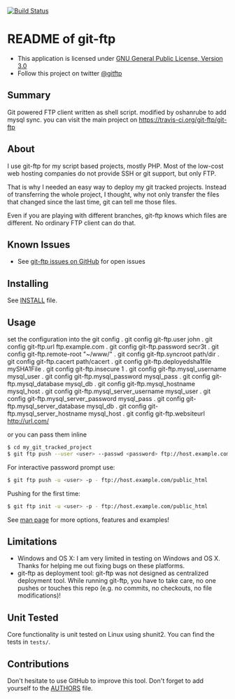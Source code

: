 [![Build Status](https://travis-ci.org/git-ftp/git-ftp.svg?branch=develop)](https://travis-ci.org/git-ftp/git-ftp)

README of git-ftp
=================

* This application is licensed under [GNU General Public License, Version 3.0]
* Follow this project on twitter [@gitftp](https://twitter.com/gitftp)

Summary
-------

Git powered FTP client written as shell script. modified by oshanrube to add mysql sync. you can visit the main project on https://travis-ci.org/git-ftp/git-ftp


About
-----

I use git-ftp for my script based projects, mostly PHP. Most of the low-cost
web hosting companies do not provide SSH or git support, but only FTP.

That is why I needed an easy way to deploy my git tracked projects. Instead of
transferring the whole project, I thought, why not only transfer the files
that changed since the last time, git can tell me those files.

Even if you are playing with different branches, git-ftp knows which files
are different. No ordinary FTP client can do that.


Known Issues
------------

* See [git-ftp issues on GitHub] for open issues


Installing
----------

See [INSTALL](INSTALL.md) file.


Usage
-----

set the configuration into the git config
	. git config git-ftp.user john
	. git config git-ftp.url ftp.example.com
	. git config git-ftp.password secr3t
	. git config git-ftp.remote-root "~/www/"
	. git config git-ftp.syncroot path/dir
	. git config git-ftp.cacert path/cacert
	. git config git-ftp.deployedsha1file mySHA1File
	. git config git-ftp.insecure 1
	. git config git-ftp.mysql_username mysql_user
	. git config git-ftp.mysql_password mysql_pass
	. git config git-ftp.mysql_database mysql_db
	. git config git-ftp.mysql_hostname mysql_host
	. git config git-ftp.mysql_server_username mysql_user
	. git config git-ftp.mysql_server_password mysql_pass
	. git config git-ftp.mysql_server_database mysql_db
	. git config git-ftp.mysql_server_hostname mysql_host
	. git config git-ftp.websiteurl http://url.com/

or you can pass them inline
``` sh
$ cd my_git_tracked_project
$ git ftp push --user <user> --passwd <password> ftp://host.example.com/public_html
```

For interactive password prompt use:

``` sh
$ git ftp push -u <user> -p - ftp://host.example.com/public_html
```

Pushing for the first time:

``` sh
$ git ftp init -u <user> -p - ftp://host.example.com/public_html
```

See [man page](man/git-ftp.1.md) for more options, features and examples!


Limitations
-----------

* Windows and OS X: I am very limited in testing on Windows and OS X. Thanks for helping me out fixing bugs on these platforms.
* git-ftp as deployment tool: git-ftp was not designed as centralized deployment tool. While running git-ftp, you have to take care, no one pushes or touches this repo (e.g. no commits, no checkouts, no file modifications)!


Unit Tested
-----------

Core functionality is unit tested on Linux using shunit2. You can find the tests in `tests/`.


Contributions
-------------

Don't hesitate to use GitHub to improve this tool. Don't forget to add yourself to the [AUTHORS](AUTHORS) file.

[git-ftp issues on GitHub]: http://github.com/git-ftp/git-ftp/issues
[GNU General Public License, Version 3.0]: http://www.gnu.org/licenses/gpl-3.0-standalone.html
